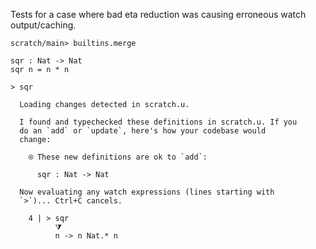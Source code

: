 Tests for a case where bad eta reduction was causing erroneous watch
output/caching.

``` ucm :hide
scratch/main> builtins.merge
```

``` unison
sqr : Nat -> Nat
sqr n = n * n

> sqr
```

``` ucm :added-by-ucm
  Loading changes detected in scratch.u.

  I found and typechecked these definitions in scratch.u. If you
  do an `add` or `update`, here's how your codebase would
  change:

    ⍟ These new definitions are ok to `add`:
    
      sqr : Nat -> Nat

  Now evaluating any watch expressions (lines starting with
  `>`)... Ctrl+C cancels.

    4 | > sqr
          ⧩
          n -> n Nat.* n
```
